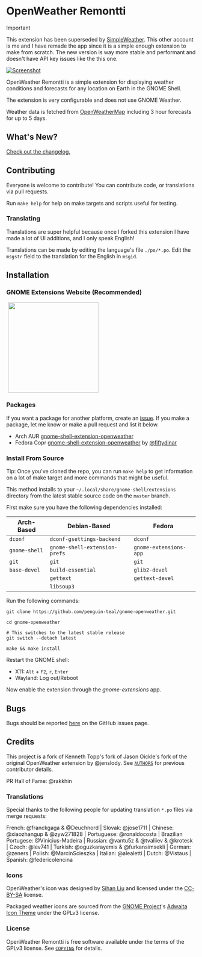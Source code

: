 
# OpenWeather Remontti

> [!IMPORTANT]
> This extension has been superseded by [SimpleWeather](https://github.com/romanlefler/SimpleWeather).
> This other account is me and I have remade the app since it is a simple enough extension to make from
> scratch. The new version is way more stable and performant and doesn't have API key issues like the
> this one.

[![Screenshot](./openweather-screenshot.png)](./openweather-screenshot.png)

OpenWeather Remontti is a simple extension for displaying weather conditions and
forecasts for any location on Earth in the GNOME Shell.

The extension is very configurable and does not use GNOME Weather.

Weather data is fetched from [OpenWeatherMap](https://openweathermap.org)
including 3 hour forecasts for up to 5 days.

## What's New?

[Check out the changelog.](./CHANGELOG.md)

## Contributing

Everyone is welcome to contribute! You can contribute code, or translations
via pull requests.

Run `make help` for help on make targets and scripts useful for testing.

### Translating

Translations are super helpful because once I forked
this extension I have made a lot of UI additions, and I only speak English!

Translations can be made by editing the language's file `./po/*.po`.
Edit the `msgstr` field to the translation for the English in `msgid`.

## Installation

### GNOME Extensions Website (Recommended)

<p align="left">
  <a href="https://extensions.gnome.org/extension/6655/openweather">
    <img src="./ego.png" width="240" style="margin-left: 5px">
  </a>
</p>

### Packages

If you want a package for another platform, create an [issue](https://github.com/penguin-teal/gnome-openweather/issues/new/choose).
If you make a package, let me know or make a pull request and list it below.

- Arch AUR [gnome-shell-extension-openweather](https://aur.archlinux.org/packages/gnome-shell-extension-openweather)
- Fedora Copr [gnome-shell-extension-openweather](https://copr.fedorainfracloud.org/coprs/fiftydinar/gnome-shell-extension-openweather/) by [@fiftydinar](https://github.com/fiftydinar)

### Install From Source

Tip: Once you've cloned the repo, you can run `make help` to get information
on a lot of make target and more commands that might be useful.

This method installs to your `~/.local/share/gnome-shell/extensions` directory
from the latest stable source code on the `master` branch.

First make sure you have the following dependencies installed:

| Arch-Based     | Debian-Based                  | Fedora                 |
| ---            | ---                           | ---                    |
| `dconf`        | `dconf-gsettings-backend`     | `dconf`                |
| `gnome-shell`  | `gnome-shell-extension-prefs` | `gnome-extensions-app` |
| `git`          | `git`                         | `git`                  |
| `base-devel`   | `build-essential`             | `glib2-devel`          |
|                | `gettext`                     | `gettext-devel`        |
|                | `libsoup3`                    |                        |

Run the following commands:

```shell
git clone https://github.com/penguin-teal/gnome-openweather.git

cd gnome-openweather

# This switches to the latest stable release
git switch --detach latest

make && make install
```

Restart the GNOME shell:

- X11: `Alt` + `F2`, `r`, `Enter`
- Wayland: Log out/Reboot

Now enable the extension through the *gnome-extensions* app.

## Bugs

Bugs should be reported
[here](https://github.com/penguin-teal/gnome-openweather/issues)
on the GitHub issues page.

## Credits

This project is a fork of Kenneth Topp's fork of Jason Oickle's fork of the
original OpenWeather extension by @jenslody. See [`AUTHORS`](./AUTHORS)
for previous contributor details.

PR Hall of Fame: @rakkhin

### Translations

Special thanks to the following people for updating translation `*.po` files
via merge requests:

French: @franckgaga & @Deuchnord | Slovak: @jose1711 |
Chinese: @xiaozhangup & @zyw271828 |
Portuguese: @ronaldocosta | Brazilian Portugese: @Vinicius-Madeira |
Russian: @vantu5z & @tvaliiev & @krotesk | Czech: @lev741 |
Turkish: @oguzkarayemis & @furkansimsekli | German: @zeners |
Polish: @MarcinScieszka |
Italian: @alealetti | Dutch: @Vistaus | Spanish: @federicolencina

### Icons

OpenWeather's icon was designed by [Sihan Liu](https://www.sihanliu.com) and
licensed under the [CC-BY-SA](http://creativecommons.org/licenses/by-sa/3.0/)
license.

Packaged weather icons are sourced from the
[GNOME Project](https://www.gnome.org)'s
[Adwaita Icon Theme](https://gitlab.gnome.org/GNOME/adwaita-icon-theme)
under the GPLv3 license.

### License

OpenWeather Remontti is free software available under the terms of the GPLv3
license. See [`COPYING`](./COPYING) for details.

